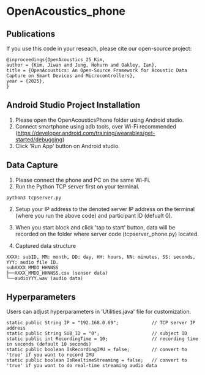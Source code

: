 # OpenAcoustics_phone

## Publications
If you use this code in your reseach, please cite our open-source project:  
```
@inproceedings{OpenAcoustics_25_Kim,
author = {Kim, Jiwan and Jung, Hohurn and Oakley, Ian},
title = {OpenAcoustics: An Open-Source Framework for Acoustic Data Capture on Smart Devices and Microcontrollers},
year = {2025},
}
```

## Android Studio Project Installation
1. Please open the OpenAcousticsPhone folder using Android studio. 
2. Connect smartphone using adb tools, over Wi-Fi recommended (https://developer.android.com/training/wearables/get-started/debugging)
3. Click 'Run App' button on Android studio.

## Data Capture
1. Please connect the phone and PC on the same Wi-Fi.  
2. Run the Python TCP server first on your terminal.  
```
python3 tcpserver.py
```

2. Setup your IP address to the denoted server IP address on the terminal (where you run the above code) and participant ID (defualt 0).

3. When you start block and click 'tap to start' button, data will be recorded on the folder where server code (tcpserver_phone.py) located.

4. Captured data structure
```
XXXX: subID, MM: month, DD: day, HH: hours, NN: minutes, SS: seconds, YYY: audio file ID.   
subXXXX_MMDD_HHNNSS
├──XXXX_MMDD_HHNNSS.csv (sensor data)
└──audioYYY.wav (audio data)
```

## Hyperparameters
Users can adjust hyperparameters in 'Utilities.java' file for customization.
```
static public String IP = "192.168.0.69";            // TCP server IP address
static public String SUB_ID = "0";                   // subject ID
static public int RecordingTime = 10;                // recording time in seconds (default 10 seconds)
static public boolean IsRecordingIMU = false;        // convert to 'true' if you want to record IMU
static public boolean IsRealtimeStreaming = false;   // convert to 'true' if you want to do real-time streaming audio data
```
